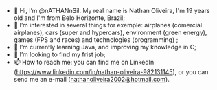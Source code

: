 - 👋 Hi, I’m @nATHANnSil. My real name is Nathan Oliveira, I'm 19 years old and I'm from Belo Horizonte, Brazil;
- 👀 I’m interested in several things for exemple: airplanes (comercial airplanes), cars (super and hypercars), environment (green energy), games (FPS and races) 
and technologies (programming) ; 
- 🌱 I’m currently learning Java, and improving my knowledge in C;
- 💞️ I’m looking to find my frist job;
- 📫 How to reach me: you can find me on LinkedIn (https://www.linkedin.com/in/nathan-oliveira-982131145), or you can send me an e-mail (nathanoliveira2002@hotmail.com).

<!---
nATHANnSil/nATHANnSil is a ✨ special ✨ repository because its `README.md` (this file) appears on your GitHub profile.
You can click the Preview link to take a look at your changes.
--->
